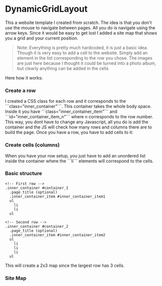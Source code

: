 DynamicGridLayout
=================

This a website template I created from scratch. The idea is that you don't use the mouse to navigate between pages. All you do is navigate using the arrow keys. Since it would be easy to get lost I added a site map that shows you a grid and your current position. 

> Note: Everything is pretty much hardcoded, it is just a basic idea. Though it is very easy to add a cell to the website. Simply add an element in the list corresponding to the row you chose. The images are just here because I thought it could be turned into a photo album, but clearly anything can be added in the cells

Here how it works:

<h3>Create a row</h3>
I created a CSS class for each row and it corresponds to the ```class="inner_container"```. This container takes the whole body space. Inside it you have ```class="inner_container_item"``` and ```id="inner_container_item_n"``` where n corresponds to the row number. This way, you dont have to change any Javascript, all you do is add the container and the JS will check how many rows and columns there are to build the page. Once you have a row, you have to add cells to it:

<h3>Create cells (columns)</h3>
When you have your row setup, you just have to add an unordered list inside the container where the ```li``` elements will correspond to the cells.

<h3>Basic structure</h3>

```
<!-- First row -->
.inner_container #container_1
  .page_title (optional)
  .inner_container_item #inner_container_item1
  ul
    li
    li
  ul

<!-- Second row -->
.inner_container #container_2
  .page_title (optional)
  .inner_container_item #inner_container_item2
  ul
    li
    li
    li
  ul
```

This will create a 2x3 map since the largest row has 3 cells.

<h3>Site Map<h3>

